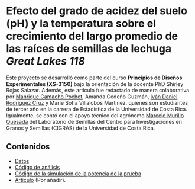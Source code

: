 # Efecto del grado de acidez del suelo (pH) y la temperatura sobre el crecimiento del largo promedio de las raíces de semillas de lechuga *Great Lakes 118*

Este proyecto se desarrolló como parte del curso **Principios de Diseños Experimentales (XS-3150)** bajo la orientación de la docente PhD Shirley Rojas Salazar. Además, este artículo fue redactado de manera colaborativa por [Manrique Camacho Pochet](https://www.linkedin.com/in/manriquecamachop/), Amanda Cedeño Guzmán, [Iván Daniel Rodríguez Cruz](https://www.linkedin.com/in/iv%C3%A1n-daniel-rodr%C3%ADguez-cruz-2471a325a/) y Marie Sofia Villalobos Martínez, quienes son estudiantes de tercer año en la carrera de Estadística de la Universidad de Costa Rica. Igualmente, se contó con el apoyo técnico del agrónomo [Marcelo Murillo Quesada](https://vinv.ucr.ac.cr/sigpro/web/researchers/207300957) del Laboratorio de Semillas del Centro para Investigaciones en Granos y Semillas (CIGRAS) de la Universidad de Costa Rica. 

## Contenidos

* [Datos](https://github.com/ivanrodc/Experimento_XS-3150/blob/main/data_semillas.csv)
* [Código de análisis](https://github.com/ivanrodc/Experimento_XS-3150/blob/main/codigo_analisis.qmd)
* [Código de la simulación de la potencia de la prueba](https://github.com/ivanrodc/Experimento_XS-3150/blob/main/simulacion_potencia.R)
* [Artículo]() (Por añadir). 



